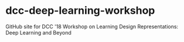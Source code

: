 # dcc-deep-learning-workshop
GitHub site for DCC '18 Workshop on Learning Design Representations: Deep Learning and Beyond
